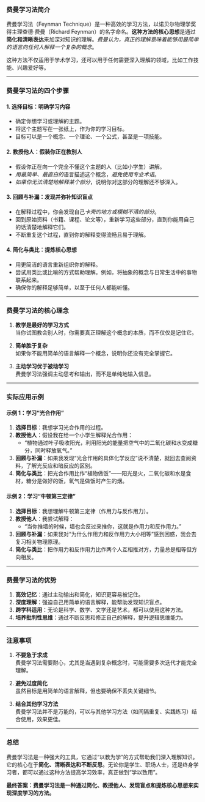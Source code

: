 ### 费曼学习法简介

费曼学习法（Feynman Technique）是一种高效的学习方法，以诺贝尔物理学奖得主理查德·费曼（Richard Feynman）的名字命名。**这种方法的核心思想**是通过**简化和清晰表达**来加深对知识的理解。*费曼认为，真正的理解意味着能够用最简单的语言向任何人解释一个复杂的概念*。

这种方法不仅适用于学术学习，还可以用于任何需要深入理解的领域，比如工作技能、兴趣爱好等。

---

### 费曼学习法的四个步骤

#### **1. 选择目标：明确学习内容**
   - 确定你想学习或理解的主题。
   - 将这个主题写在一张纸上，作为你的学习目标。
   - 目标可以是一个概念、一个理论、一个公式，甚至是一项技能。

#### **2. 教授他人：假装你正在教别人**
   - 假设你正在向一个完全不懂这个主题的人（比如小学生）讲解。
   - *用最简单、最直白的*语言描述这个概念，*避免使用专业术语*。
   - *如果你无法清楚地解释某个部分*，说明你对这部分的理解还不够深入。

#### **3. 回顾与补漏：发现并弥补知识盲点**
   - 在解释过程中，你会发现自己*卡壳的地方或模糊不清的部分*。
   - 回到原始资料（书籍、课程、论文等），重新学习这些部分，直到你能用自己的话清楚地解释它们。
   - 不断重复这个过程，直到你的解释变得流畅且易于理解。

#### **4. 简化与类比：提炼核心思想**
   - 用更简洁的语言重新组织你的解释。
   - 尝试用类比或比喻的方式帮助理解。例如，将抽象的概念与日常生活中的事物联系起来。
   - 确保你的解释足够简单，以至于任何人都能听懂。

---

### 费曼学习法的核心理念

1. **教学是最好的学习方式**  
   当你试图教会别人时，你需要真正理解这个概念的本质，而不仅仅是记住它。

2. **简单胜于复杂**  
   如果你不能用简单的语言解释一个概念，说明你还没有完全掌握它。

3. **主动学习优于被动学习**  
   费曼学习法强调主动思考和输出，而不是单纯地输入信息。

---

### 实际应用示例

#### 示例 1：学习“光合作用”
1. **选择目标**：我想学习光合作用的过程。
2. **教授他人**：假设我在给一个小学生解释光合作用：
   - “植物通过叶子吸收阳光，利用阳光的能量把空气中的二氧化碳和水变成糖分，同时释放氧气。”
3. **回顾与补漏**：如果我发现“光合作用的具体化学反应”说不清楚，就回去查阅资料，了解光反应和暗反应的区别。
4. **简化与类比**：把光合作用比作“植物做饭”——阳光是火，二氧化碳和水是食材，糖分是做好的饭，氧气是做饭时产生的烟。

#### 示例 2：学习“牛顿第三定律”
1. **选择目标**：我想理解牛顿第三定律（作用力与反作用力）。
2. **教授他人**：我尝试解释：
   - “当你推墙的时候，墙也会反过来推你，这就是作用力和反作用力。”
3. **回顾与补漏**：如果我对“为什么作用力和反作用力大小相等”感到困惑，我会去复习相关物理原理。
4. **简化与类比**：把作用力和反作用力比作两个人互相推对方，力量总是相等但方向相反。

---

### 费曼学习法的优势

1. **高效记忆**：通过主动输出和简化，知识更容易被记住。
2. **深度理解**：强迫自己用简单的语言解释，能帮助发现知识盲点。
3. **跨学科适用**：无论是科学、数学、文学还是艺术，都可以使用这种方法。
4. **培养批判性思维**：通过不断反思和修正自己的解释，提升逻辑思维能力。

---

### 注意事项

1. **不要急于求成**  
   费曼学习法需要耐心，尤其是当遇到复杂概念时，可能需要多次迭代才能完全理解。

2. **避免过度简化**  
   虽然目标是用简单的语言解释，但也要确保不丢失关键细节。

3. **结合其他学习方法**  
   费曼学习法并不是万能的，可以与其他学习方法（如间隔重复、实践练习）结合使用，效果更佳。

---

### 总结

费曼学习法是一种强大的工具，它通过“以教为学”的方式帮助我们深入理解知识。它的核心在于**简化、清晰表达和不断反思**。无论你是学生、职场人士，还是终身学习者，都可以通过这种方法提高学习效率，真正做到“学以致用”。

**最终答案：费曼学习法是一种通过简化、教授他人、发现盲点和提炼核心思想来实现深度学习的方法。**